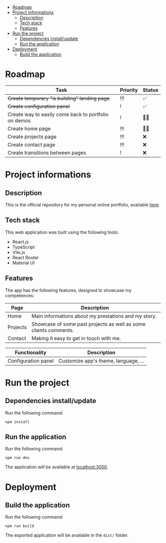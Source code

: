 - [Roadmap](#roadmap)
- [Project informations](#project-informations)
  - [Description](#description)
  - [Tech stack](#tech-stack)
  - [Features](#features)
- [Run the project](#run-the-project)
  - [Dependencies install/update](#dependencies-installupdate)
  - [Run the application](#run-the-application)
- [Deployment](#deployment)
  - [Build the application](#build-the-application)

# Roadmap

| Task                                                 | Priority | Status |
| ---------------------------------------------------- | -------- | ------ |
| ~~Create temporary "is building" landing page~~      | !!!      | ✅     |
| ~~Create configuration panel~~                       | !        | ✅     |
| Create way to easily come back to portfolio on demos | !        | 👨‍💻     |
| Create home page                                     | !!!      | 👨‍💻     |
| Create projects page                                 | !!!      | ❌     |
| Create contact page                                  | !!!      | ❌     |
| Create transitions between pages                     | !        | ❌     |

# Project informations

## Description

This is the official repository for my personal online portfolio, available [here](https://mvagnon.dev/).

## Tech stack

This web application was built using the following tools:

- React.js
- TypeScript
- Vite.js
- React Router
- Material UI

## Features

The app has the following features, designed to showcase my competences:

| Page     | Description                                                      |
| -------- | ---------------------------------------------------------------- |
| Home     | Main informations about my prestations and my story.             |
| Projects | Showcase of some past projects as well as some clients comments. |
| Contact  | Making it easy to get in touch with me.                          |

| Functionality       | Description                          |
| ------------------- | ------------------------------------ |
| Configuration panel | Customize app's theme, language, ... |

# Run the project

## Dependencies install/update

Run the following command:

```
npm install
```

## Run the application

Run the following command:

```
npm run dev
```

The application will be available at [localhost:3000](http://localhost:3000).

# Deployment

## Build the application

Run the following command:

```
npm run build
```

The exported application will be available in the `dist/` folder.
